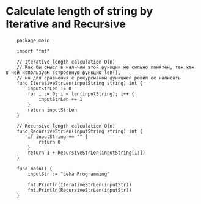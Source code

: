 # Calculate length of string by Iterative and Recursive

        package main

        import "fmt"

        // Iterative length calculation O(n)
        // Как бы смысл в наличии этой функции не сильно понятен, так как в ней используем встроенную функцию len(),
        // но для сравнения с рекурсивной функцией решил ее написать
        func IterativeStrLen(inputString string) int {
            inputStrLen := 0
            for i := 0; i < len(inputString); i++ {
                inputStrLen += 1
            }
            return inputStrLen
        }

        // Recursive length calculation O(n)
        func RecursiveStrLen(inputString string) int {
            if inputString == "" {
                return 0
            }
            return 1 + RecursiveStrLen(inputString[1:])
        }

        func main() {
            inputStr := "LekanProgramming"

            fmt.Println(IterativeStrLen(inputStr))
            fmt.Println(RecursiveStrLen(inputStr))
        }
        
